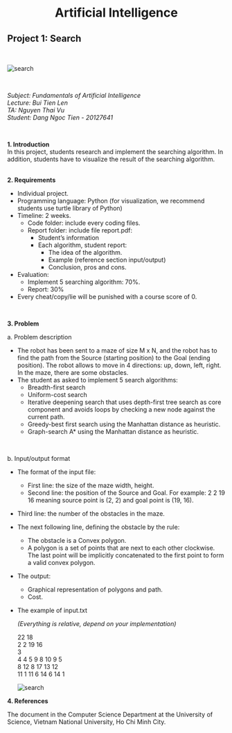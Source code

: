 ﻿# <center> **Artificial Intelligence** <center/>
## **Project 1: Search**
<br>

![search](https://user-images.githubusercontent.com/79363930/159104681-af1dc271-e65b-4ae2-837e-3a30c53c5fe6.png)

<br>

*Subject: Fundamentals of Artificial Intelligence*
<br>
*Lecture: Bui Tien Len*
<br>
*TA: Nguyen Thai Vu*
<br>
*Student: Dang Ngoc Tien - 20127641*

<br>

**1. Introduction**
<br>
In this project, students research and implement the searching algorithm. In addition, students have to visualize the result of the searching algorithm.
<br>
<br>

**2. Requirements**
<br>
- Individual project.
- Programming language: Python (for visualization, we recommend students
use turtle library of Python)
- Timeline: 2 weeks.
  -  Code folder: include every coding files.
  -  Report folder: include file report.pdf:
     -  Student’s information
     -  Each algorithm, student report:
        -  The idea of the algorithm.
        -  Example (reference section input/output)
        -  Conclusion, pros and cons.
-  Evaluation:
   -  Implement 5 searching algorithm: 70%.
   -  Report: 30%
-  Every cheat/copy/lie will be punished with a course score of 0.
<br>

**3. Problem**
<br>

a. Problem description
-  The robot has been sent to a maze of size M x N, and the robot has to find the path from the Source (starting position) to the Goal (ending position). The robot allows to move in 4 directions: up, down, left, right. In the maze, there are some obstacles.
-  The student as asked to implement 5 search algorithms:
   -  Breadth-first search
   -  Uniform-cost search
   -  Iterative deepening search that uses depth-first tree search as core
component and avoids loops by checking a new node against the
current path.
   -  Greedy-best first search using the Manhattan distance as heuristic.
   -  Graph-search A* using the Manhattan distance as heuristic.
<br>

b. Input/output format
-  The format of the input file:
   -  First line: the size of the maze width, height.
   - Second line: the position of the Source and Goal. For example: 2 2 19 16 meaning source point is (2, 2) and goal point is (19, 16).
  - Third line: the number of the obstacles in the maze.
  - The next following line, defining the obstacle by the rule:
    - The obstacle is a Convex polygon.
    - A polygon is a set of points that are next to each other clockwise. The last point will be implicitly concatenated to the first point to form a valid convex polygon.
-  The output:
   - Graphical representation of polygons and path.
   - Cost.
- The example of input.txt
  
    *(Everything is relative, depend on your implementation)*
    
    22 18 <br>
    2 2 19 16 <br>
    3 <br>
    4 4 5 9 8 10 9 5 <br>
    8 12 8 17 13 12 <br>
    11 1 11 6 14 6 14 1 <br>

    ![search](https://user-images.githubusercontent.com/79363930/191313177-064be147-6423-4dab-8e83-3fc933c45bfa.png)


**4. References**

The document in the Computer Science Department at the University of
Science, Vietnam National University, Ho Chi Minh City.
